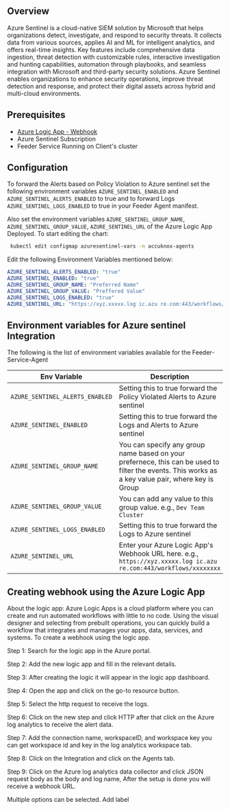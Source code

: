 ## **Overview**
Azure Sentinel is a cloud-native SIEM solution by Microsoft that helps organizations detect, investigate, and respond to security threats. It collects data from various sources, applies AI and ML for intelligent analytics, and offers real-time insights. Key features include comprehensive data ingestion, threat detection with customizable rules, interactive investigation and hunting capabilities, automation through playbooks, and seamless integration with Microsoft and third-party security solutions. Azure Sentinel enables organizations to enhance security operations, improve threat detection and response, and protect their digital assets across hybrid and multi-cloud environments.

## Prerequisites
- [Azure Logic App - Webhook](/integrations/azure-sentinel-feeder-integration/#creating-webhook-using-the-azure-logic-app)
- Azure Sentinel Subscription
- Feeder Service Running on Client's cluster

## Configuration
To forward the Alerts based on Policy Violation to Azure sentinel set the following environment variables `AZURE_SENTINEL_ENABLED` and `AZURE_SENTINEL_ALERTS_ENABLED` to true and to forward Logs `AZURE_SENTINEL_LOGS_ENABLED` to true in your Feeder Agent manifest.

Also set the environment variables `AZURE_SENTINEL_GROUP_NAME`, `AZURE_SENTINEL_GROUP_VALUE`, `AZURE_SENTINEL_URL` of the Azure Logic App Deployed. 
To start editing the chart:
``` sh
 kubectl edit configmap azuresentinel-vars -n accuknox-agents
```
Edit the following Environment Variables mentioned below:

```yaml
AZURE_SENTINEL_ALERTS_ENABLED: "true"
AZURE_SENTINEL_ENABLED: "true"
AZURE_SENTINEL_GROUP_NAME: "Preferred Name"
AZURE_SENTINEL_GROUP_VALUE: "Preffered Value"
AZURE_SENTINEL_LOGS_ENABLED: "true"  
AZURE_SENTINEL_URL: "https://xyz.xxxxx.log ic.azu re.com:443/workflows/xxxxxxxx"
```

## Environment variables for Azure sentinel Integration
The following is the list of environment variables available for the Feeder-Service-Agent

| Env Variable | Description |
| - | - |
| `AZURE_SENTINEL_ALERTS_ENABLED` | Setting this to true forward the Policy Violated Alerts to Azure sentinel |
| `AZURE_SENTINEL_ENABLED` | Setting this to true forward the Logs and Alerts to Azure sentinel |
| `AZURE_SENTINEL_GROUP_NAME` | You can specify any group name based on your prefernece, this can be used to filter the events. This works as a key value pair, where key is Group | Name and Group Value is the value for the Key Group Name. e.g., `K8s Cluster` |
| `AZURE_SENTINEL_GROUP_VALUE` | You can add any value to this group value. e.g., `Dev Team Cluster` |
| `AZURE_SENTINEL_LOGS_ENABLED` | Setting this to true forward the Logs to Azure sentinel |
| `AZURE_SENTINEL_URL` | Enter your Azure Logic App's Webhook URL here. e.g., `https://xyz.xxxxx.log ic.azu re.com:443/workflows/xxxxxxxx` |

## Creating webhook using the Azure Logic App
About the logic app:
Azure Logic Apps is a cloud platform where you can create and run automated workflows with little to no code. Using the visual designer and selecting from prebuilt operations, you can quickly build a workflow that integrates and manages your apps, data, services, and systems. To create a webhook using the logic app.

Step 1: Search for the logic app in the Azure portal.

Step 2: Add the new logic app and fill in the relevant details.

Step 3: After creating the logic it will appear in the logic app dashboard.

Step 4: Open the app and click on the go-to resource button.

Step 5: Select the http request to receive the logs.

Step 6: Click on the new step and click HTTP after that click on the Azure log analytics to receive the alert data.

Step 7: Add the connection name, workspaceID, and workspace key you can get workspace id and key in the log analytics workspace tab.

Step 8: Click on the Integration and click on the Agents tab.

Step 9: Click on the Azure log analytics data collector and click JSON request body as the body and log name, After the setup is done you will receive a webhook URL.

Multiple options can be selected.
Add label